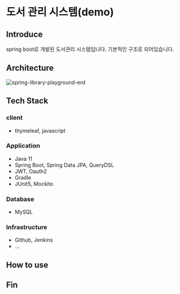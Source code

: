 # 도서 관리 시스템(demo)
## Introduce
 spring boot로 개발된 도서관리 시스템입니다. 기본적인 구조로 되어있습니다.
## Architecture
![spring-library-playground-erd](https://user-images.githubusercontent.com/47730634/143589561-35ebaf93-2cbb-4292-ac6c-65cc8f3fd270.png)

## Tech Stack
### client
- thymeleaf, javascript
### Application
- Java 11
- Spring Boot, Spring Data JPA, QueryDSL
- JWT, Oauth2
- Gradle
- JUnit5, Mockito
### Database
- MySQL
### Infrastructure
- Github, Jenkins
- ...
## How to use

## Fin
